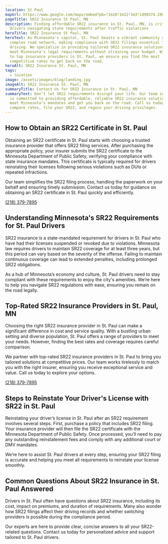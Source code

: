 ```yaml
---
location: St Paul
mapUrl: https://www.google.com/maps/embed?pb=!1m18!1m12!1m3!1d90374.28083233617!2d-93.18862568577853!3d44.939677750122755!2m3!1f0!2f0!3f0!3m2!1i1024!2i768!4f13.1!3m3!1m2!1s0x52b2d4cee4e9379f%3A0xc87291d23fda2e29!2sSt%20Paul%2C%20MN%2C%20USA!5e0!3m2!1sen!2sca!4v1731868254132!5m2!1sen!2sca
pageTitle: SR22 Insurance St Paul, MN
description: Finding affordable SR22 insurance in St. Paul, MN, is critical for
  drivers navigating state requirements after traffic violations
heroTitle: SR22 Insurance St Paul, MN
heroText: As Minnesota's capital, St. Paul boasts a vibrant community and a
  complex road network, making compliance with SR22 filings essential for safe
  driving. We specialize in providing tailored SR22 insurance solutions that
  meet Minnesota's legal requirements without straining your budget. With access
  to top insurance providers in St. Paul, we ensure you find the most
  competitive rates to get back on the road.
heroAlt: SR22 Insurance St. Paul, MN
tags:
  - location
image: /assets/images/blog/landing.jpg
imageAlt: SR22 Insurance St. Paul, MN
summaryTitle: Contact Us for SR22 Insurance in St. Paul, MN
summaryText: Don’t let SR22 requirements disrupt your life. Our team in St. Paul
  is committed to providing affordable, reliable SR22 insurance solutions that
  meet Minnesota’s mandates and get you back on the road. Call us today to
  compare rates, file your SR22, and regain your driving privileges.
---
```

## **How to Obtain an SR22 Certificate in St. Paul**

Obtaining an SR22 certificate in St. Paul starts with choosing a trusted insurance provider that offers SR22 filing services. After purchasing the appropriate policy, your insurer submits the SR22 certificate to the Minnesota Department of Public Safety, verifying your compliance with state insurance mandates. This certificate is typically required for drivers reinstating their licenses following serious violations such as DUIs or repeated infractions.

Our team simplifies the SR22 filing process, handling the paperwork on your behalf and ensuring timely submission. Contact us today for guidance on obtaining an SR22 certificate in St. Paul quickly and efficiently.

[(218) 379-7895](tel:2183797895)

## **Understanding Minnesota's SR22 Requirements for St. Paul Drivers**

SR22 insurance is a state-mandated requirement for drivers in St. Paul who have had their licenses suspended or revoked due to violations. Minnesota law requires drivers to maintain SR22 coverage for at least three years, but this period can vary based on the severity of the offense. Failing to maintain continuous coverage can lead to extended penalties, including prolonged SR22 obligations.

As a hub of Minnesota’s economy and culture, St. Paul drivers need to stay compliant with these requirements to enjoy the city's amenities. We’re here to help you navigate SR22 regulations with ease, ensuring you remain on the road legally.

## **Top-Rated SR22 Insurance Providers in St. Paul, MN**

Choosing the right SR22 insurance provider in St. Paul can make a significant difference in cost and service quality. With a bustling urban setting and diverse population, St. Paul offers a range of providers to meet your needs. However, finding the best rates and coverage requires careful comparison.

We partner with top-rated SR22 insurance providers in St. Paul to bring you tailored solutions at competitive prices. Our team works tirelessly to match you with the right insurer, ensuring you receive exceptional service and value. Call us today to explore your options.

[(218) 379-7895](tel:2183797895)

## **Steps to Reinstate Your Driver's License with SR22 in St. Paul**

Reinstating your driver’s license in St. Paul after an SR22 requirement involves several steps. First, purchase a policy that includes SR22 filing. Your insurance provider will then file the SR22 certificate with the Minnesota Department of Public Safety. Once processed, you’ll need to pay any outstanding reinstatement fees and comply with any additional court or DMV mandates.

We’re here to assist St. Paul drivers at every step, ensuring your SR22 filing is accurate and helping you meet all requirements to reinstate your license smoothly.

## **Common Questions About SR22 Insurance in St. Paul Answered**

Drivers in St. Paul often have questions about SR22 insurance, including its cost, impact on premiums, and duration of requirements. Many also wonder how SR22 filings affect their driving records and whether switching providers is possible during the compliance period.

Our experts are here to provide clear, concise answers to all your SR22-related questions. Contact us today for personalized advice and support tailored to St. Paul drivers.
